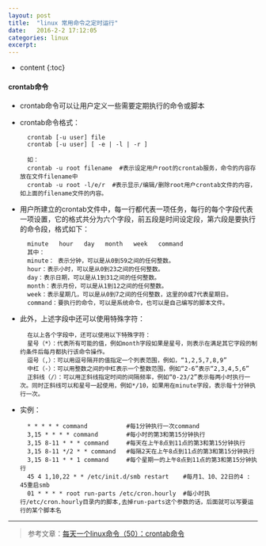 ```yaml
---
layout: post
title:  "linux 常用命令之定时运行"
date:   2016-2-2 17:12:05
categories: linux
excerpt: 
---
```


* content
{:toc}

#### crontab命令

* crontab命令可以让用户定义一些需要定期执行的命令或脚本

* crontab命令格式：

        crontab [-u user] file
        crontab [-u user] [ -e | -l | -r ]
        
        如：
        crontab -u root filename  #表示设定用户root的crontab服务，命令的内容存放在文件filename中
        crontab -u root -l/e/r  #表示显示/编辑/删除root用户crontab文件的内容，如上面的filename文件的内容。

* 用户所建立的crontab文件中，每一行都代表一项任务，每行的每个字段代表一项设置，它的格式共分为六个字段，前五段是时间设定段，第六段是要执行的命令段，格式如下：

        minute   hour   day   month   week   command
        其中：
        minute： 表示分钟，可以是从0到59之间的任何整数。
        hour：表示小时，可以是从0到23之间的任何整数。
        day：表示日期，可以是从1到31之间的任何整数。
        month：表示月份，可以是从1到12之间的任何整数。
        week：表示星期几，可以是从0到7之间的任何整数，这里的0或7代表星期日。
        command：要执行的命令，可以是系统命令，也可以是自己编写的脚本文件。
    
* 此外，上述字段中还可以使用特殊字符：

        在以上各个字段中，还可以使用以下特殊字符：
        星号（*）：代表所有可能的值，例如month字段如果是星号，则表示在满足其它字段的制约条件后每月都执行该命令操作。
        逗号（,）：可以用逗号隔开的值指定一个列表范围，例如，“1,2,5,7,8,9”
        中杠（-）：可以用整数之间的中杠表示一个整数范围，例如“2-6”表示“2,3,4,5,6”
        正斜线（/）：可以用正斜线指定时间的间隔频率，例如“0-23/2”表示每两小时执行一次。同时正斜线可以和星号一起使用，例如*/10，如果用在minute字段，表示每十分钟执行一次。
        
* 实例：

        * * * * * command           #每1分钟执行一次command
        3,15 * * * * command        #每小时的第3和第15分钟执行
        3,15 8-11 * * * command     #每天在上午8点到11点的第3和第15分钟执行
        3,15 8-11 */2 * * command   #每隔2天在上午8点到11点的第3和第15分钟执行
        3,15 8-11 * * 1 command     #每个星期一的上午8点到11点的第3和第15分钟执行
        45 4 1,10,22 * * /etc/init.d/smb restart    #每月1、10、22日的4 : 45重启smb 
        01 * * * * root run-parts /etc/cron.hourly  #每小时执行/etc/cron.hourly目录内的脚本,去掉run-parts这个参数的话，后面就可以写要运行的某个脚本名
        
---

> 参考文章：[每天一个linux命令（50）：crontab命令](http://www.cnblogs.com/peida/archive/2013/01/08/2850483.html)